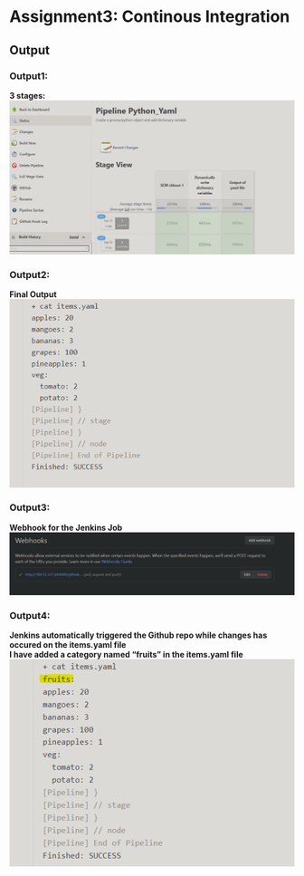 # Assignment3: Continous Integration


<h2 class="code-line" data-line-start=1 data-line-end=2 ><a id="Output_1"></a>Output</h2>
<h3 class="code-line" data-line-start=3 data-line-end=4 ><a id="Output1_3"></a>Output1:</h3>
<p class="has-line-data" data-line-start="4" data-line-end="6"><strong>3 stages:</strong><br>
<img src="Screenshots/Stage_view.png" alt=""></p>
<h3 class="code-line" data-line-start=7 data-line-end=8 ><a id="Output2_7"></a>Output2:</h3>
<p class="has-line-data" data-line-start="8" data-line-end="10"><strong>Final Output</strong><br>
<img src="Screenshots/Final_output.png" alt=""></p>
<h3 class="code-line" data-line-start=11 data-line-end=12 ><a id="Output3_11"></a>Output3:</h3>
<p class="has-line-data" data-line-start="12" data-line-end="14"><strong>Webhook for the Jenkins Job</strong><br>
<img src="Screenshots/Webhook.png" alt=""></p>
<h3 class="code-line" data-line-start=15 data-line-end=16 ><a id="Output4_15"></a>Output4:</h3>
<p class="has-line-data" data-line-start="16" data-line-end="19"><strong>Jenkins automatically triggered the Github repo while changes has occured on the items.yaml file</strong><br>
<strong>I have added a category named “fruits” in the items.yaml file</strong><br>
<img src="Screenshots/Category_name.png" alt=""></p>
